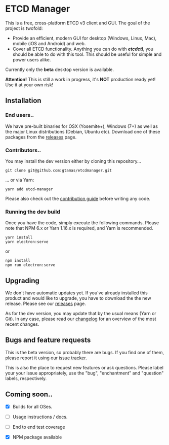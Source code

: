 # ETCD Manager
This is a free, cross-platform ETCD v3 client and GUI. The goal of the project is twofold:

- Provide an efficient, modern GUI for desktop (Windows, Linux, Mac), mobile (iOS and Android) and web.
- Cover all ETCD functionality. Anything you can do with ***etcdctl***, you should be able to do with this tool. This should be useful for simple and power users alike.

Currently only the **beta** desktop version is available.

**Attention!**
This is still a work in progress, it's **NOT** production ready yet! Use it at your own risk!

## Installation

### End users..

We have pre-built binaries for OSX (Yosemite+), Windows (7+) as well as the major Linux distributions (Debian, Ubuntu etc). Download one of these packages from the [releases](https://github.com/gtamas/etcdmanager/releases) page.

### Contributors..

You may install the dev version  either by cloning this repository...

```
git clone git@github.com:gtamas/etcdmanager.git
```

... or via Yarn:


```
yarn add etcd-manager
```

Please also check out the [contribution guide](./CONTRIBUTION.md) before writing any code.

### Running the dev build

Once you have the code, simply execute the following commands. Please note that NPM 6.x or Yarn 1.16.x is required, and Yarn is recommended.

```
yarn install
yarn electron:serve
```

or

```
npm install
npm run electron:serve
```

## Upgrading

We don't have automatic updates yet. If you've already installed this product and would like to upgrade, you have to download the the new release. Please see our [releases](https://github.com/gtamas/etcdmanager/releases) page. 

As for the dev version, you may update that by the usual means (Yarn or Git). In any case, please read our [changelog](./CHANGELOG.md) for an overview of the most recent changes.

## Bugs and feature requests

This is the beta version, so probably there are bugs. If you find one of them, please report it using our [issue tracker](https://github.com/gtamas/etcdmanager/issues).

This is also the place to request new features or ask questions. Please label your your issue appropriately, use the "bug", "enchantment" and "question" labels, respectively.

## Coming soon..

- [X] Builds for all OSes.
- [ ] Usage instructions / docs.
- [ ] End to end test coverage
- [X] NPM package available




